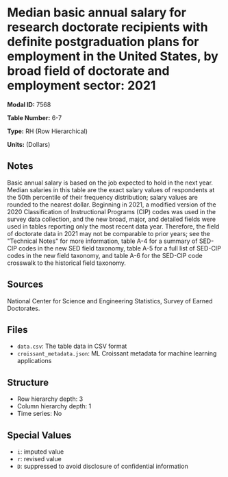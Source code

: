 # Median basic annual salary for research doctorate recipients with definite postgraduation plans for employment in the United States, by broad field of doctorate and employment sector: 2021

**Modal ID:** 7568

**Table Number:** 6-7

**Type:** RH (Row Hierarchical)

**Units:** (Dollars)

## Notes

Basic annual salary is based on the job expected to hold in the next year. Median salaries in this table are the exact salary values of respondents at the 50th percentile of their frequency distribution; salary values are rounded to the nearest dollar. Beginning in 2021, a modified version of the 2020 Classification of Instructional Programs (CIP) codes was used in the survey data collection, and the new broad, major, and detailed fields were used in tables reporting only the most recent data year. Therefore, the field of doctorate data in 2021 may not be comparable to prior years; see the "Technical Notes" for more information, table A-4 for a summary of SED-CIP codes in the new SED field taxonomy, table A-5 for a full list of SED-CIP codes in the new field taxonomy, and table A-6 for the SED-CIP code crosswalk to the historical field taxonomy.

## Sources

National Center for Science and Engineering Statistics, Survey of Earned Doctorates.

## Files

- `data.csv`: The table data in CSV format
- `croissant_metadata.json`: ML Croissant metadata for machine learning applications

## Structure

- Row hierarchy depth: 3
- Column hierarchy depth: 1
- Time series: No

## Special Values

- `i`: imputed value
- `r`: revised value
- `D`: suppressed to avoid disclosure of confidential information

